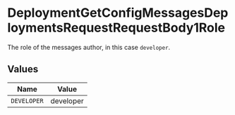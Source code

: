 # DeploymentGetConfigMessagesDeploymentsRequestRequestBody1Role

The role of the messages author, in this case  `developer`.


## Values

| Name        | Value       |
| ----------- | ----------- |
| `DEVELOPER` | developer   |